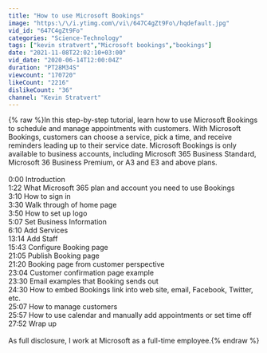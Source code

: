 ```yaml
---
title: "How to use Microsoft Bookings"
image: "https:\/\/i.ytimg.com\/vi\/647C4gZt9Fo\/hqdefault.jpg"
vid_id: "647C4gZt9Fo"
categories: "Science-Technology"
tags: ["kevin stratvert","Microsoft bookings","bookings"]
date: "2021-11-08T22:02:10+03:00"
vid_date: "2020-06-14T12:00:04Z"
duration: "PT28M34S"
viewcount: "170720"
likeCount: "2216"
dislikeCount: "36"
channel: "Kevin Stratvert"
---
```

{% raw %}In this step-by-step tutorial, learn how to use Microsoft Bookings to schedule and manage appointments with customers. With Microsoft Bookings, customers can choose a service, pick a time, and receive reminders leading up to their service date. Microsoft Bookings is only available to business accounts, including Microsoft 365 Business Standard, Microsoft 36 Business Premium, or A3 and E3 and above plans.<br /><br />0:00 Introduction<br />1:22 What Microsoft 365 plan and account you need to use Bookings<br />3:10 How to sign in<br />3:30 Walk through of home page<br />3:50 How to set up logo<br />5:07 Set Business Information<br />6:10 Add Services<br />13:14 Add Staff<br />15:43 Configure Booking page<br />21:05 Publish Booking page<br />21:20 Booking page from customer perspective<br />23:04 Customer confirmation page example<br />23:30 Email examples that Booking sends out<br />24:30 How to embed Bookings link into web site, email, Facebook, Twitter, etc.<br />25:07 How to manage customers<br />25:57 How to use calendar and manually add appointments or set time off<br />27:52 Wrap up<br /><br />As full disclosure, I work at Microsoft as a full-time employee.{% endraw %}

